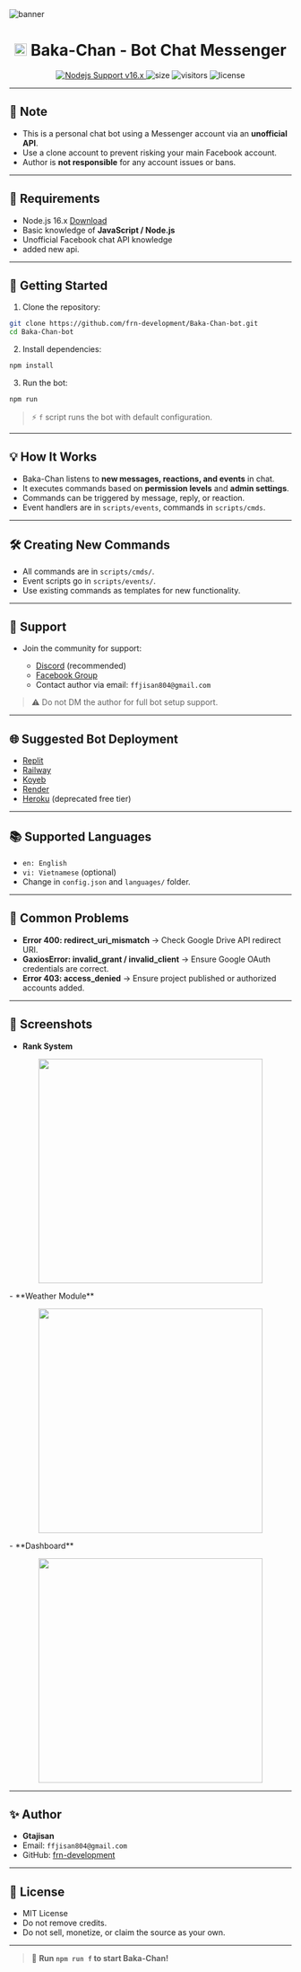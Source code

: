 <img src="https://i.ibb.co/RQ28H2p/banner.png" alt="banner">

<h1 align="center"><img src="./dashboard/images/logo-non-bg.png" width="22px"> Baka-Chan - Bot Chat Messenger</h1>

<p align="center">
  <a href="https://nodejs.org/dist/v16.20.0">
    <img src="https://img.shields.io/badge/Nodejs%20Support-16.x-brightgreen.svg?style=flat-square" alt="Nodejs Support v16.x">
  </a>
  <img alt="size" src="https://img.shields.io/github/repo-size/frn-development/Baka-Chan-bot.svg?style=flat-square&label=size">
  <img alt="visitors" src="https://visitor-badge.laobi.icu/badge?style=flat-square&page_id=frn-development.Baka-Chan-bot">
  <img alt="license" src="https://img.shields.io/badge/license-MIT-green?style=flat-square&color=brightgreen">
</p>

---

## 📝 **Note**
- This is a personal chat bot using a Messenger account via an **unofficial API**.
- Use a clone account to prevent risking your main Facebook account.
- Author is **not responsible** for any account issues or bans.

---

## 🚧 **Requirements**
- Node.js 16.x [Download](https://nodejs.org/dist/v16.20.0)
- Basic knowledge of **JavaScript / Node.js**
- Unofficial Facebook chat API knowledge
- added new api.

---

## 🏁 **Getting Started**
1. Clone the repository:
```bash
git clone https://github.com/frn-development/Baka-Chan-bot.git
cd Baka-Chan-bot
````

2. Install dependencies:

```bash
npm install
```

3. Run the bot:

```bash
npm run 
```

> ⚡ `f` script runs the bot with default configuration.

---

## 💡 **How It Works**

* Baka-Chan listens to **new messages, reactions, and events** in chat.
* It executes commands based on **permission levels** and **admin settings**.
* Commands can be triggered by message, reply, or reaction.
* Event handlers are in `scripts/events`, commands in `scripts/cmds`.

---

## 🛠️ **Creating New Commands**

* All commands are in `scripts/cmds/`.
* Event scripts go in `scripts/events/`.
* Use existing commands as templates for new functionality.

---

## 💭 **Support**

* Join the community for support:

  * [Discord](https://discord.com/invite/DbyGwmkpVY) (recommended)
  * [Facebook Group](https://www.facebook.com/groups/goatbot)
  * Contact author via email: `ffjisan804@gmail.com`

> ⚠️ Do not DM the author for full bot setup support.

---

## 🌐 **Suggested Bot Deployment**

* [Replit](https://replit.com/)
* [Railway](https://railway.app/)
* [Koyeb](https://www.koyeb.com/)
* [Render](https://render.com/)
* [Heroku](https://www.heroku.com/) (deprecated free tier)

---

## 📚 **Supported Languages**

* `en: English`
* `vi: Vietnamese` (optional)
* Change in `config.json` and `languages/` folder.

---

## 📌 **Common Problems**

* **Error 400: redirect\_uri\_mismatch** → Check Google Drive API redirect URI.
* **GaxiosError: invalid\_grant / invalid\_client** → Ensure Google OAuth credentials are correct.
* **Error 403: access\_denied** → Ensure project published or authorized accounts added.

---

## 📸 **Screenshots**

* **Rank System**

<p align="center"><img src="https://i.ibb.co/d0JDJxF/rank.png" width="400px"></p>
- **Weather Module**
<p align="center"><img src="https://i.ibb.co/2FwWVLv/weather.png" width="400px"></p>
- **Dashboard**
<p align="center"><img src="https://i.postimg.cc/GtwP4Cqm/Screenshot-2023-12-23-105357.png" width="400px"></p>

---

## ✨ **Author**

* **Gtajisan**
* Email: `ffjisan804@gmail.com`
* GitHub: [frn-development](https://github.com/frn-development)

---

## 📜 **License**

* MIT License
* Do not remove credits.
* Do not sell, monetize, or claim the source as your own.

---

> 🚀 **Run `npm run f` to start Baka-Chan!**

```


